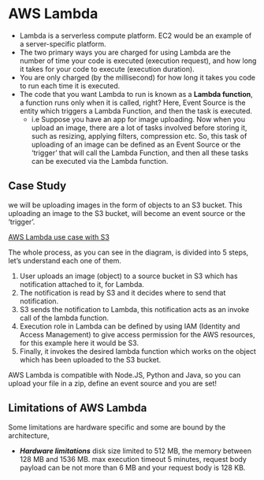 # AWS Lambda

- Lambda is a serverless compute platform. EC2 would be an example of a server-specific platform.
- The two primary ways you are charged for using Lambda are the number of time your code is executed (execution request), and how long it takes for your code to execute (execution duration).
- You are only charged (by the millisecond) for how long it takes you code to run each time it is executed.
- The code that you want Lambda to run is known as a **Lambda function**, a function runs only when it is called, right? Here, Event Source is the entity which triggers a Lambda Function, and then the task is executed. 
    - i.e Suppose you have an app for image uploading. Now when you upload an image, there are a lot of tasks involved before storing it, such as resizing, applying filters, compression etc. So, this task of uploading of an image can be defined as an Event Source or the ‘trigger’ that will call the Lambda Function, and then all these tasks can be executed via the Lambda function.

## Case Study

we will be uploading images in the form of objects to an S3 bucket. This uploading an image to the S3 bucket, will become an event source or the ‘trigger’.

[AWS Lambda use case with S3](assets/aws-lambda-case.png)

The whole process, as you can see in the diagram, is divided into 5 steps, let’s understand each one of them.

1. User uploads an image (object) to a source bucket in S3 which has notification attached to it, for Lambda.
2. The notification is read by S3 and it decides where to send that notification.
3. S3 sends the notification to Lambda, this notification acts as an invoke call of the lambda function.
4. Execution role in Lambda can be defined by using IAM (Identity and Access Management) to give access permission for the AWS resources, for this example here it would be S3.
5. Finally, it invokes the desired lambda function which works on the object which has been uploaded to the S3 bucket.


AWS Lambda is compatible with Node.JS, Python and Java, so you can upload your file in a zip, define an event source and you are set!


## Limitations of AWS Lambda

Some limitations are hardware specific and some are bound by the architecture, 

- **_Hardware limitations_** disk size limited to 512 MB, the memory between 128 MB and 1536 MB. max execution timeout 5 minutes, request body payload can be not more than 6 MB and your request body is 128 KB.
